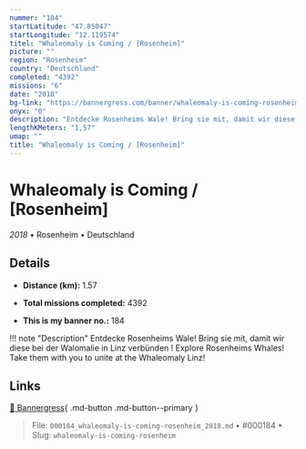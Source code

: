 ```yaml
---
nummer: "184"
startLatitude: "47.85047"
startLongitude: "12.119574"
titel: "Whaleomaly is Coming / [Rosenheim]"
picture: ""
region: "Rosenheim"
country: "Deutschland"
completed: "4392"
missions: "6"
date: "2018"
bg-link: "https://bannergress.com/banner/whaleomaly-is-coming-rosenheim-f13a"
onyx: "0"
description: "Entdecke Rosenheims Wale! Bring sie mit, damit wir diese bei der Walomalie in Linz verbünden !\nExplore Rosenheims Whales! Take them with you to unite at the Whaleomaly Linz!"
lengthKMeters: "1,57"
umap: ""
title: "Whaleomaly is Coming / [Rosenheim]"
---
```

# Whaleomaly is Coming / [Rosenheim]

*2018* • Rosenheim • Deutschland



## Details
- **Distance (km):** 1.57

- **Total missions completed:** 4392
- **This is my banner no.:** 184


!!! note "Description"
    Entdecke Rosenheims Wale! Bring sie mit, damit wir diese bei der Walomalie in Linz verbünden !
Explore Rosenheims Whales! Take them with you to unite at the Whaleomaly Linz!



## Links
[🔗 Bannergress](https://bannergress.com/banner/whaleomaly-is-coming-rosenheim-f13a){ .md-button .md-button--primary }



> File: `000184_whaleomaly-is-coming-rosenheim_2018.md` • #000184 • Slug: `whaleomaly-is-coming-rosenheim`
